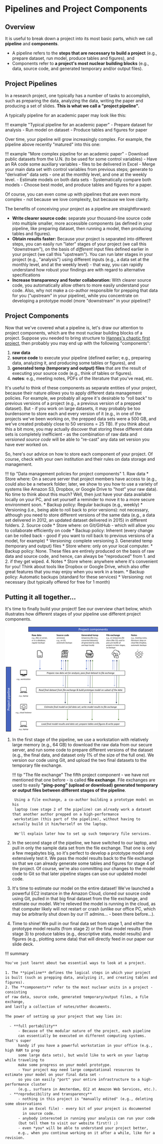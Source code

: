 # Pipelines and Project Components

## Overview

It is useful to break down a project into its most basic parts, which we call
**pipeline** and **components**.

- A pipeline refers to the **steps that are necessary to build a project** (e.g., prepare dataset, run model, produce tables and figures), and
- Components refer to **a project's most nuclear building blocks** (e.g., data, source code, and generated temporary and/or output files).

## Project Pipelines

In a research project, one typically has a number of tasks to accomplish, such as preparing the data, analyzing the data, writing the paper and producing a set of slides.
**This is what we call a "project pipeline".**

A typically pipeline for an academic paper may look like this:

!!! example "Typical pipeline for an academic paper"
    - Prepare dataset for analysis
    - Run model on dataset
    - Produce tables and figures for paper

Over time, your pipeline will grow increasingly complex. For example, the pipeline
above recently "matured" into this one:

!!! example "More complex pipeline for an academic paper"
    - Download public datasets from the U.N. (to be used for some control variables)
    - Have an RA code some auxiliary variables - files to be delivered in Excel
    - Merge your main data set with control variables from previous steps; generate
    to "derivative" data sets - one at the monthly level, and one at the weekly level.
    - Estimate models on both data sets
    - Systematically compare both models
    - Choose best model, and produce tables and figures for a paper.

Of course, you can even come up with pipelines that are even more complex -
not because we love complexity, but because we love clarity.

The benefits of conceiving your project as a pipeline are straightforward:

- **Write clearer source code:** separate your thousand-line source code into multiple smaller, more accessible components (as defined in your pipeline, like preparing dataset, then running a model, then producing tables and figures).
- **Obtain results faster:** Because your project is separated into different steps,
  you can easily run "later" stages of your project (we call this "downstream"),
  on the basis of *different* input files defined earlier in your project (we call this "upstream").
  You can run later stages in your project (e.g., "analysis") using different
  inputs (e.g., a data set at the monthly level, and at the weekly level) -
  that way, you can rapidly understand how robust your findings are with regard
  to alternative specifications
- **Increase transparency and foster collaboration:** With clearer source code, you automatically allow
  others to more easily understand your code. Also, why not make a co-author
  responsible for prepping that data for you ("upstream" in your pipeline), while you
  concentrate on developing a prototype model (more "downstream" in your pipeline)?

## Project Components

Now that we've covered what a pipeline is, let's draw our attention to project components, which are the most nuclear building blocks of a project.
Suppose you needed to bring structure to [Hannes's chaotic first project](structure_phd_2013.html), then probably you may end up
with the following "components":

1. **raw data**
2. **source code** to execute your pipeline (defined earlier; e.g., preparing data, analyzing it, and producing some
tables or figures), and
3. **generated temp (temporary and output) files** that are the result of executing your source code (e.g., think
  of tables or figures).
4. **notes**: e.g., meeting notes, PDFs of the literature that you've read, etc.

It's useful to think of these components as separate entities of your project, because
their nature *allows* you to apply different data management policies. For example,
we probably all agree it's desirable to "roll back" to previous versions of a project
(e.g., a previous version of a prepped dataset). But - if you work on large datasets,
it may probably be too burdensome to store each and every version of it (e.g., in one
of the projects we've been working on, the prepped data sets were a 500 GB, and
we've created probably close to 50 versions = 25 TB). If you think about this a
bit more, you may actually discover that storing these different data sets is
completely inefficient - as the combination of raw data and *versioned source code*
will be able to "re-cast" any data set version you have ever worked on.

So, here's our advice on how to store each component of your project.
Of course, check with your own institution and their rules on data storage
and management.

!!! tip "Data management policies for project components"
    1. Raw data
        * Store where: On a secure server that project members have access to
        (e.g., could also be a network folder; later, we show to you how to use
        a variety of systems like Amazon S3, Dropbox, or Google Drive to
        "host" your raw data). No time to think about this much? Well, then
        just have your data available locally on your PC, and set yourself a
        reminder to move it to a more secure environment soon.
        * Backup policy: Regular backups (e.g., weekly)
        * Versioning (i.e., being able to roll back to prior versions): not necessary, although
        you need to store different versions of the same data (e.g., a data set delivered in 2012, an updated dataset delivered in 2015) in
        different folders.
    2. Source code
        * Store where: on Git/GitHub - which will allow you to collaborate efficiently on code
        * Backup policy: Inherent (every change can be rolled back - good if you
          want to roll back to previous versions of a model, for example)
        * Versioning: complete versioning
    3. Generated temp (temporary and output) files
        * Store where: only on your local computer.
        * Backup policy: None. These files are entirely produced on the basis of raw data and source code,
        and hence, can always be "reproduced" from 1. and 2. if they get wiped.
    4. Notes
        * Store where: anywhere where it's convenient for you! Think about tools like
        Dropbox or Google Drive, which also offer great features that you may
        enjoy when you work in a team.
        * Backup policy: Automatic backups (standard for these services)
        * Versioning: not necessary (but typically offered for free for 1 month)

## Putting it all together...

It's time to finally build your project! See our overview chart below,
which illustrates how different stages of your pipeline use
different project components.

![Workflow overview](workflow.png)

1. In the first stage of the pipeline, we use a workstation with relatively large memory
(e.g., 64 GB) to download the raw data from our secure server, and run some
code to prepare different versions of the dataset (e.g., the final data, and
dataset only 1% of the size of the full one). We version our code using Git, and
upload the two final datasets to the temporary file exchange.

    !!! tip "The file exchange"
        The fifth project component - we have not mentioned that one before - is
        called **file exchange**. File exchanges are used to easily **"ping-pong" (upload or download)
        generated temporary or output files between different stages of the pipeline**.

        Using a file exchange, a co-author building a prototype model on his
        laptop (see stage 2 of the pipeline) can already work a dataset that another author prepped on a high-performance
        workstation (this part of the pipeline), without having to actually build it him/herself on the laptop.

        We'll explain later how to set up such temporary file services.

2. In the second stage of the pipeline, we have switched to our laptop, and
pull in only the sample data set from the file exchange. That one is only a few
megabytes big, so it's perfect to develop a prototype model and extensively
test it. We pass the model results back to the file exchange so that we can
already generate some tables and figures for stage 4 of the project. Of course,
we're also committing our changes to the model code to Git so that later
pipeline stages can use our updated model code.

3. It's time to estimate our model on the entire dataset! We've launched
a powerful EC2 instance in the Amazon Cloud, cloned our source code using Git,
pulled in that big final dataset from the file exchange, and estimate our model.
We're relieved the model is running in the cloud, as that computer likely will
not restart or crash (unlike our office PC, which may be arbitrarily shut down
by our IT admins... - been there before...).

4. Time to shine! We pull in our final data set from stage 1, and either the
prototype model results (from stage 2) or the final model results (from stage 3)
to produce tables (e.g., descriptive stats, model results) and figures (e.g.,
plotting some data) that will directly feed in our paper our slide deck.

!!! summary

    You've just learnt about two essential ways to look at a project.

    1. The **pipeline** defines the logical steps in which your project
    is built (such as prepping data, analyzing it, and creating tables and figures).
    2. The **components** refer to the most nuclear units in a project - consisting
    of raw data, source code, generated temporary/output files, a file exchange,
    and lastly a collection of notes/other documents.

    The power of setting up your project that way lies in:

      - **full portability**
          - Because of the modular nature of the project, each pipeline
          can essentially be executed on different computing systems. That's super
          handy if you have a powerful workstation in your office (e.g., high RAM to prep
          some large data sets), but would like to work on your laptop while traveling to
          make some progress on your model prototype.
          - Your project may need large computational resources to estimate your model on your final data set -
          so you can easily "port" your entire infrastructure to a high-performance cluster
          (e.g., surfsara in Amsterdam, EC2 at Amazon Web Services, etc.).
      - **reproducibility and transparency**
          - nothing in this project is "manually edited" (e.g., deleting some observations
            in an Excel file) - every bit of your project is documented
            in source code.
          - anybody interested in running your analysis can run your code
          (but tell them to visit our website first!) ;)
          - even *you* will be able to understand your project better,
          e.g., when you continue working on it after a while, like for a revision.
